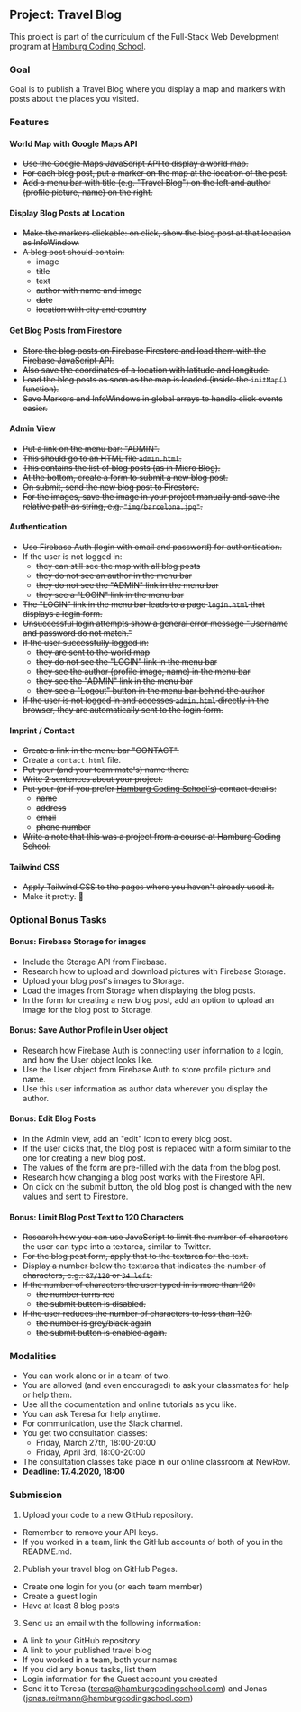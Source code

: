 ## Project: Travel Blog

This project is part of the curriculum of the Full-Stack Web Development program at [Hamburg Coding School](https://hamburgcodingschool.com/).

### Goal

Goal is to publish a Travel Blog where you display a map and markers with posts about the places you visited.

### Features

#### World Map with Google Maps API

-   ~~Use the Google Maps JavaScript API to display a world map.~~
-   ~~For each blog post, put a marker on the map at the location of the post.~~
-   ~~Add a menu bar with title (e.g. "Travel Blog") on the left and author (profile picture, name) on the right.~~

#### Display Blog Posts at Location

-   ~~Make the markers clickable: on click, show the blog post at that location as InfoWindow.~~
-   ~~A blog post should contain:~~
    -   ~~image~~
    -   ~~title~~
    -   ~~text~~
    -   ~~author with name and image~~
    -   ~~date~~
    -   ~~location with city and country~~

#### Get Blog Posts from Firestore

-   ~~Store the blog posts on Firebase Firestore and load them with the Firebase JavaScript API.~~
-   ~~Also save the coordinates of a location with latitude and longitude.~~
-   ~~Load the blog posts as soon as the map is loaded (inside the `initMap()` function).~~
-   ~~Save Markers and InfoWindows in global arrays to handle click events easier.~~

#### Admin View

-   ~~Put a link on the menu bar: "ADMIN".~~
-   ~~This should go to an HTML file `admin.html`.~~
-   ~~This contains the list of blog posts (as in Micro Blog).~~
-   ~~At the bottom, create a form to submit a new blog post.~~
-   ~~On submit, send the new blog post to Firestore.~~
-   ~~For the images, save the image in your project manually and save the relative path as string, e.g. `"img/barcelona.jpg"`.~~

#### Authentication

-   ~~Use Firebase Auth (login with email and password) for authentication.~~
-   ~~If the user is not logged in:~~
    -   ~~they can still see the map with all blog posts~~
    -   ~~they do not see an author in the menu bar~~
    -   ~~they do not see the "ADMIN" link in the menu bar~~
    -   ~~they see a "LOGIN" link in the menu bar~~
-   ~~The "LOGIN" link in the menu bar leads to a page `login.html` that displays a login form.~~
-   ~~Unsuccessful login attempts show a general error message "Username and password do not match."~~
-   ~~If the user successfully logged in:~~
    -   ~~they are sent to the world map~~
    -   ~~they do not see the "LOGIN" link in the menu bar~~
    -   ~~they see the author (profile image, name) in the menu bar~~
    -   ~~they see the "ADMIN" link in the menu bar~~
    -   ~~they see a "Logout" button in the menu bar behind the author~~
-   ~~If the user is not logged in and accesses `admin.html` directly in the browser, they are automatically sent to the login form.~~

#### Imprint / Contact

-   ~~Create a link in the menu bar "CONTACT".~~
-   Create a `contact.html` file.
-   ~~Put your (and your team mate's) name there.~~
-   ~~Write 2 sentences about your project.~~
-   ~~Put your (or if you prefer [Hamburg Coding School's](https://hamburgcodingschool.com/contact/)) contact details:~~
    -   ~~name~~
    -   ~~address~~
    -   ~~email~~
    -   ~~phone number~~
-   ~~Write a note that this was a project from a course at Hamburg Coding School.~~

#### Tailwind CSS

-   ~~Apply Tailwind CSS to the pages where you haven't already used it.~~
-   ~~Make it pretty.~~ 🤩

### Optional Bonus Tasks

#### Bonus: Firebase Storage for images

-   Include the Storage API from Firebase.
-   Research how to upload and download pictures with Firebase Storage.
-   Upload your blog post's images to Storage.
-   Load the images from Storage when displaying the blog posts.
-   In the form for creating a new blog post, add an option to upload an image for the blog post to Storage.

#### Bonus: Save Author Profile in User object

-   Research how Firebase Auth is connecting user information to a login, and how the User object looks like.
-   Use the User object from Firebase Auth to store profile picture and name.
-   Use this user information as author data wherever you display the author.

#### Bonus: Edit Blog Posts

-   In the Admin view, add an "edit" icon to every blog post.
-   If the user clicks that, the blog post is replaced with a form similar to the one for creating a new blog post.
-   The values of the form are pre-filled with the data from the blog post.
-   Research how changing a blog post works with the Firestore API.
-   On click on the submit button, the old blog post is changed with the new values and sent to Firestore.

#### Bonus: Limit Blog Post Text to 120 Characters

-   ~~Research how you can use JavaScript to limit the number of characters the user can type into a textarea, similar to Twitter.~~
-   ~~For the blog post form, apply that to the textarea for the text.~~
-   ~~Display a number below the textarea that indicates the number of characters, e.g.: `87/120` or `34 left`.~~
-   ~~If the number of characters the user typed in is more than 120:~~
    -   ~~the number turns red~~
    -   ~~the submit button is disabled.~~
-   ~~If the user reduces the number of characters to less than 120:~~
    -   ~~the number is grey/black again~~
    -   ~~the submit button is enabled again.~~

### Modalities

-   You can work alone or in a team of two.
-   You are allowed (and even encouraged) to ask your classmates for help or help them.
-   Use all the documentation and online tutorials as you like.
-   You can ask Teresa for help anytime.
-   For communication, use the Slack channel.
-   You get two consultation classes:
    -   Friday, March 27th, 18:00-20:00
    -   Friday, April 3rd, 18:00-20:00
-   The consultation classes take place in our online classroom at NewRow.
-   **Deadline: 17.4.2020, 18:00**

### Submission

1. Upload your code to a new GitHub repository.

-   Remember to remove your API keys.
-   If you worked in a team, link the GitHub accounts of both of you in the README.md.

2. Publish your travel blog on GitHub Pages.

-   Create one login for you (or each team member)
-   Create a guest login
-   Have at least 8 blog posts

3. Send us an email with the following information:

-   A link to your GitHub repository
-   A link to your published travel blog
-   If you worked in a team, both your names
-   If you did any bonus tasks, list them
-   Login information for the Guest account you created
-   Send it to Teresa (teresa@hamburgcodingschool.com) and Jonas (jonas.reitmann@hamburgcodingschool.com)
